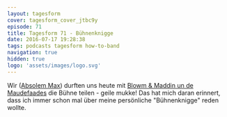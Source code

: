 ```yaml
---
layout: tagesform
cover: tagesform_cover_jtbc9y
episode: 71
title: Tagesform 71 - Bühnenknigge
date: 2016-07-17 19:28:38
tags: podcasts tagesform how-to-band
navigation: true
hidden: true
logo: 'assets/images/logo.svg'
---
```


Wir ([Absolem Max](http://absolem-max.com)) durften uns heute mit [Blowm & Maddin un de Maudefaades](http://plattdeutsch.tumblr.com/) die Bühne teilen - geile mukke!
Das hat mich daran erinnert, dass ich immer schon mal über meine 
persönliche "Bühnenknigge" reden wollte.

